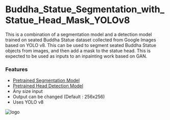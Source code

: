 # Buddha_Statue_Segmentation_with_Statue_Head_Mask_YOLOv8
This is a combination of a segmentation model and a detection model trained on seated Buddha Statue dataset collected from Google Images based on YOLO v8. This can be used to segment seated Buddha Statue objects from images, and then add a mask to the statue head. This is expected to be used as inputs to an inpainting work based on GAN. 

<h3>Features</h3>
<ul>
  <li><a href="https://github.com/MalinduLiyanage/Buddha_Statue_Segmentation_YOLOv8" target="_blank">Pretrained Segmentation Model</a></li>
  <li><a href="https://github.com/MalinduLiyanage/Buddha_Statue_Detection_YOLOv8" target="_blank">Pretrained Head Detection Model</a></li>
  <li>Any size input</li>
  <li>Output can be changed (Default : 256x256)</li>
  <li>Uses YOLO v8</li>
</ul>

<img src="https://github.com/MalinduLiyanage/Buddha_Statue_Segmentation_with_Statue_Head_Mask_YOLOv8/assets/136006504/8cae1a2f-00b8-48b7-a8eb-4e9e5a6cd334" alt="logo">
